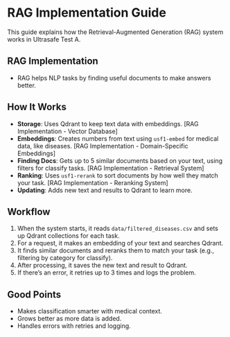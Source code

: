 # RAG Implementation Guide

This guide explains how the Retrieval-Augmented Generation (RAG) system works in Ultrasafe Test A.

## RAG Implementation
- RAG helps NLP tasks by finding useful documents to make answers better.

## How It Works
- **Storage**: Uses Qdrant to keep text data with embeddings. [RAG Implementation - Vector Database]
- **Embeddings**: Creates numbers from text using `usf1-embed` for medical data, like diseases. [RAG Implementation - Domain-Specific Embeddings]
- **Finding Docs**: Gets up to 5 similar documents based on your text, using filters for classify tasks. [RAG Implementation - Retrieval System]
- **Ranking**: Uses `usf1-rerank` to sort documents by how well they match your task. [RAG Implementation - Reranking System]
- **Updating**: Adds new text and results to Qdrant to learn more.

## Workflow
1. When the system starts, it reads `data/filtered_diseases.csv` and sets up Qdrant collections for each task.
2. For a request, it makes an embedding of your text and searches Qdrant.
3. It finds similar documents and reranks them to match your task (e.g., filtering by category for classify).
4. After processing, it saves the new text and result to Qdrant.
5. If there’s an error, it retries up to 3 times and logs the problem.

## Good Points
- Makes classification smarter with medical context.
- Grows better as more data is added.
- Handles errors with retries and logging.